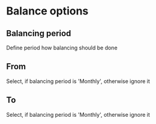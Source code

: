 # Balance options

## Balancing period
Define period how balancing should be done

## From
Select, if balancing period is 'Monthly', otherwise ignore it

## To
Select, if balancing period is 'Monthly', otherwise ignore it

